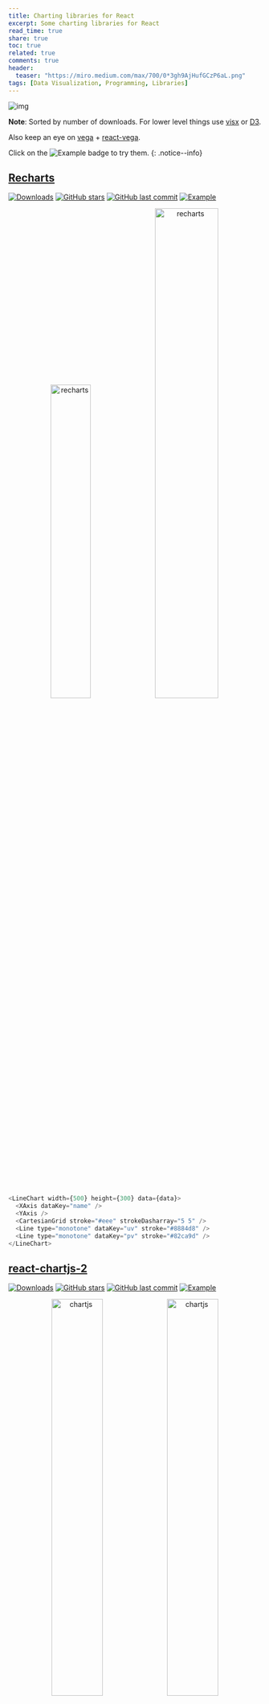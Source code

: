 ```yaml
---
title: Charting libraries for React
excerpt: Some charting libraries for React
read_time: true
share: true
toc: true
related: true
comments: true
header:
  teaser: "https://miro.medium.com/max/700/0*3gh9AjHufGCzP6aL.png"
tags: [Data Visualization, Programming, Libraries]
---
```


![img](https://miro.medium.com/max/700/0*3gh9AjHufGCzP6aL.png)

**Note**: Sorted by number of downloads. For lower level things use [visx](https://airbnb.io/visx/) or [D3](https://d3js.org/).

Also keep an eye on [vega](https://vega.github.io/vega/) + [react-vega](http://vega.github.io/react-vega/).

Click on the ![Example](https://img.shields.io/badge/example-codesandbox-brightgreen) badge to try them.
{: .notice--info}

## [Recharts](http://recharts.org/en-US/)

[![Downloads](https://img.shields.io/npm/dw/recharts)](https://www.npmjs.com/package/recharts)
[![GitHub stars](https://img.shields.io/github/stars/recharts/recharts.svg?style=social)](https://github.com/recharts/recharts)
[![GitHub last commit](https://img.shields.io/github/last-commit/recharts/recharts)](https://github.com/recharts/recharts)
[![Example](https://img.shields.io/badge/example-codesandbox-brightgreen)](https://codesandbox.io/embed/sharp-solomon-16mn0?)

<center>
<img src="https://miro.medium.com/max/1418/1*vUH8fvt-Kus9LzDd_3kcMw.png" alt="recharts" width="40%"/>
<img src="https://miro.medium.com/max/1374/1*4tlEoQUZ2IG1q2zAaGKxKQ.png" alt="recharts" width="50%">
</center>

```javascript
<LineChart width={500} height={300} data={data}>
  <XAxis dataKey="name" />
  <YAxis />
  <CartesianGrid stroke="#eee" strokeDasharray="5 5" />
  <Line type="monotone" dataKey="uv" stroke="#8884d8" />
  <Line type="monotone" dataKey="pv" stroke="#82ca9d" />
</LineChart>
```

## [react-chartjs-2](https://reactchartjs.github.io/react-chartjs-2)

[![Downloads](https://img.shields.io/npm/dw/react-chartjs-2)](https://www.npmjs.com/package/react-chartjs-2)
[![GitHub stars](https://img.shields.io/github/stars/reactchartjs/react-chartjs-2.svg?style=social)](https://github.com/reactchartjs/react-chartjs-2)
[![GitHub last commit](https://img.shields.io/github/last-commit/reactchartjs/react-chartjs-2)](https://github.com/reactchartjs/react-chartjs-2)
[![Example](https://img.shields.io/badge/example-codesandbox-brightgreen)](https://codesandbox.io/embed/sleepy-mendeleev-43izk?codemirror=1)

<center>
<img src="https://i.imgur.com/i2Ixu1e.png" alt="chartjs" width="45%">
<img src="https://i.imgur.com/CxIKnuz.png" alt="chartjs" width="45%"/>
</center>

Wrapper for [Chart.js](https://www.chartjs.org/)

```javascript
<Line data={data} options={options} />
```

## [Nivo](https://nivo.rocks/)

[![Downloads](https://img.shields.io/npm/dw/@nivo/core)](https://www.npmjs.com/package/@nivo/core)
[![GitHub stars](https://img.shields.io/github/stars/plouc/nivo.svg?style=social)](https://github.com/plouc/nivo)
[![GitHub last commit](https://img.shields.io/github/last-commit/plouc/nivo)](https://github.com/plouc/nivo)
[![Example](https://img.shields.io/badge/example-codesandbox-brightgreen)](https://codesandbox.io/embed/nivo-basic-demo-forked-phtz8?codemirror=1)

<center>
<img src="https://i.imgur.com/YhPiFVc.png" alt="nivo" width="50%">
<img src="https://i.imgur.com/isL0svO.png" alt="nivo" width="40%"/>
</center>

```javascript
<ResponsiveLine data={data} curve="natural" useMesh={true} />
```

## [Victory](https://formidable.com/open-source/victory/)

[![Downloads](https://img.shields.io/npm/dw/victory)](https://www.npmjs.com/package/victory)
[![GitHub stars](https://img.shields.io/github/stars/FormidableLabs/victory.svg?style=social)](https://github.com/FormidableLabs/victory)
[![GitHub last commit](https://img.shields.io/github/last-commit/FormidableLabs/victory)](https://github.com/FormidableLabs/victory)
[![Example](https://img.shields.io/badge/example-codesandbox-brightgreen)](https://codesandbox.io/embed/crazy-roentgen-iou24?codemirror=1)

![victory](https://i.imgur.com/cUzrQjW.png)

```javascript
<VictoryChart>
  <VictoryAxis />
  <VictoryAxis dependentAxis />
  <VictoryLine data={data} interpolation="natural" y="votes" />
</VictoryChart>
```

## [react-vis](https://uber.github.io/react-vis/)

[![Downloads](https://img.shields.io/npm/dw/react-vis)](https://www.npmjs.com/package/react-vis)
[![GitHub stars](https://img.shields.io/github/stars/uber/react-vis.svg?style=social)](https://github.com/uber/react-vis)
[![GitHub last commit](https://img.shields.io/github/last-commit/uber/react-vis)](https://github.com/uber/react-vis)
[![Example](https://img.shields.io/badge/example-codesandbox-brightgreen)](https://codesandbox.io/embed/busy-tree-zpm5p?codemirror=1)

![react-vis](https://i.imgur.com/pob24MD.png)

```javascript
<XYPlot height={300} width={400}>
  <HorizontalGridLines />
  <XAxis title="X" />
  <YAxis />
  <LineMarkSeries data={data} curve="curveMonotoneX" />
</XYPlot>
```

## [echarts-for-react](https://git.hust.cc/echarts-for-react/)

[![Downloads](https://img.shields.io/npm/dw/echarts-for-react)](https://www.npmjs.com/package/echarts-for-react)
[![GitHub stars](https://img.shields.io/github/stars/hustcc/echarts-for-react.svg?style=social)](https://github.com/hustcc/echarts-for-react)
[![GitHub last commit](https://img.shields.io/github/last-commit/hustcc/echarts-for-react)](https://github.com/hustcc/echarts-for-react)

<center>
<img src="https://miro.medium.com/max/700/1*Jt7E1KKUPzRIuZXscBi2nw.png" alt="echarts" width="80%">
</center>

Wrapper for [echarts](https://echarts.apache.org/en/index.html).

{% raw %}

```javascript
<ReactEcharts
  option={{
    xAxis: {
      type: "category",
      data: months,
    },
    yAxis: {
      type: "value",
    },
    series: [
      {
        data: data,
        type: "line",
      },
    ],
  }}
/>
```

{% endraw %}

## [react-plotly.js](https://plotly.com/javascript/react/)

[![Downloads](https://img.shields.io/npm/dw/react-plotly.js)](https://www.npmjs.com/package/react-plotly.js)
[![GitHub stars](https://img.shields.io/github/stars/plotly/react-plotly.js.svg?style=social)](https://github.com/plotly/react-plotly.js)
[![GitHub last commit](https://img.shields.io/github/last-commit/plotly/react-plotly.js)](https://github.com/plotly/react-plotly.js)

<center>
<img src="https://i.imgur.com/oCvlxGp.png" alt="plotly" width="60%"/>
</center>

Wrapper for [plotly](https://plotly.com/)

{% raw %}

```javascript
<Plot
  data={[
    {
      x: [1, 2, 3],
      y: [2, 6, 3],
      type: "scatter",
      mode: "lines+markers",
      marker: { color: "red" },
    },
    { type: "bar", x: [1, 2, 3], y: [2, 5, 3] },
  ]}
  layout={{ width: 320, height: 240, title: "A Fancy Plot" }}
/>
```

{% endraw %}

## [BizCharts](https://bizcharts.net/products/bizCharts)

[![Downloads](https://img.shields.io/npm/dw/bizcharts)](https://www.npmjs.com/package/bizcharts)
[![GitHub stars](https://img.shields.io/github/stars/alibaba/BizCharts.svg?style=social)](https://github.com/alibaba/BizCharts)
[![GitHub last commit](https://img.shields.io/github/last-commit/alibaba/BizCharts)](https://github.com/alibaba/BizCharts)
[![Example](https://img.shields.io/badge/example-codesandbox-brightgreen)](https://codesandbox.io/embed/mutable-firefly-h2ybp?codemirror=1)

<center>
<img src="https://img.alicdn.com/tfs/TB1GPKEJHj1gK0jSZFuXXcrHpXa-1080-800.png" alt="bizcharts" width="40%">
<img src="https://img.alicdn.com/tfs/TB13QqIJRr0gK0jSZFnXXbRRXXa-1080-800.png" alt="bizcharts" width="40%"/>
</center>

```javascript
<Chart data={data}>
  <Line position="x*votes" shape="smooth" />
  <Point position="x*votes" />
  <Tooltip showCrosshairs lock />
</Chart>
```

Most of the documentation is in Chinese.
{: .notice--warning}
